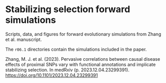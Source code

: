 # Stabilizing selection forward simulations

Scripts, data, and figures for forward evolutionary simulations
from Zhang et al. manuscript.

The `r06.1` directories contain the simulations included in the paper.


Zhang, M. J. et al. (2023).
Pervasive correlations between causal disease effects of proximal SNPs vary with functional annotations and implicate stabilizing selection.
In medRxiv (p. 2023.12.04.23299391). https://doi.org/10.1101/2023.12.04.23299391